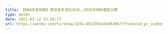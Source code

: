 ```yaml
---
title: 【NBA历史档案】绝世高手顶尖对决，2016年NBA灌篮大赛
type: weibo
date: 2021-03-12 13:54:17
url: https://weibo.com/tv/show/1034:4613701454463067?from=old_pc_videoshow
---
```


<!-- more -->